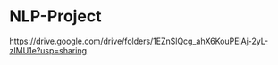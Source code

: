 # NLP-Project

https://drive.google.com/drive/folders/1EZnSlQcg_ahX6KouPElAj-2yL-zIMU1e?usp=sharing
